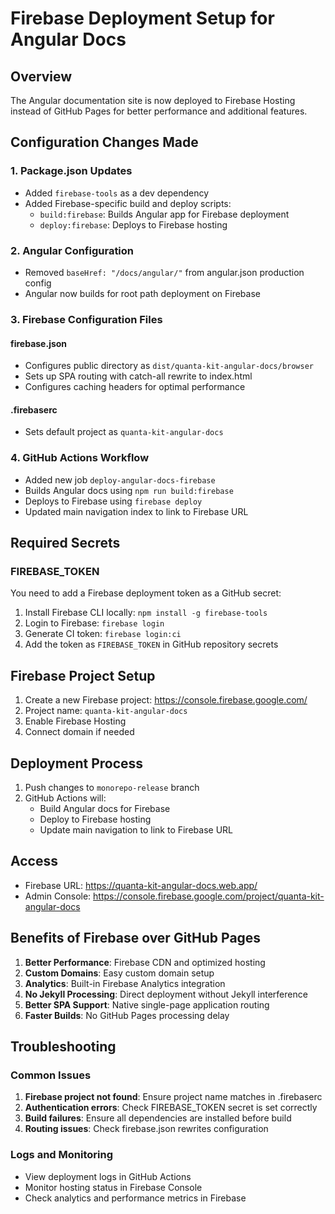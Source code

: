 # Firebase Deployment Setup for Angular Docs

## Overview
The Angular documentation site is now deployed to Firebase Hosting instead of GitHub Pages for better performance and additional features.

## Configuration Changes Made

### 1. Package.json Updates
- Added `firebase-tools` as a dev dependency
- Added Firebase-specific build and deploy scripts:
  - `build:firebase`: Builds Angular app for Firebase deployment
  - `deploy:firebase`: Deploys to Firebase hosting

### 2. Angular Configuration
- Removed `baseHref: "/docs/angular/"` from angular.json production config
- Angular now builds for root path deployment on Firebase

### 3. Firebase Configuration Files

#### firebase.json
- Configures public directory as `dist/quanta-kit-angular-docs/browser`
- Sets up SPA routing with catch-all rewrite to index.html
- Configures caching headers for optimal performance

#### .firebaserc
- Sets default project as `quanta-kit-angular-docs`

### 4. GitHub Actions Workflow
- Added new job `deploy-angular-docs-firebase`
- Builds Angular docs using `npm run build:firebase`
- Deploys to Firebase using `firebase deploy`
- Updated main navigation index to link to Firebase URL

## Required Secrets

### FIREBASE_TOKEN
You need to add a Firebase deployment token as a GitHub secret:

1. Install Firebase CLI locally: `npm install -g firebase-tools`
2. Login to Firebase: `firebase login`
3. Generate CI token: `firebase login:ci`
4. Add the token as `FIREBASE_TOKEN` in GitHub repository secrets

## Firebase Project Setup

1. Create a new Firebase project: https://console.firebase.google.com/
2. Project name: `quanta-kit-angular-docs`
3. Enable Firebase Hosting
4. Connect domain if needed

## Deployment Process

1. Push changes to `monorepo-release` branch
2. GitHub Actions will:
   - Build Angular docs for Firebase
   - Deploy to Firebase hosting
   - Update main navigation to link to Firebase URL

## Access

- Firebase URL: https://quanta-kit-angular-docs.web.app/
- Admin Console: https://console.firebase.google.com/project/quanta-kit-angular-docs

## Benefits of Firebase over GitHub Pages

1. **Better Performance**: Firebase CDN and optimized hosting
2. **Custom Domains**: Easy custom domain setup
3. **Analytics**: Built-in Firebase Analytics integration
4. **No Jekyll Processing**: Direct deployment without Jekyll interference
5. **Better SPA Support**: Native single-page application routing
6. **Faster Builds**: No GitHub Pages processing delay

## Troubleshooting

### Common Issues

1. **Firebase project not found**: Ensure project name matches in .firebaserc
2. **Authentication errors**: Check FIREBASE_TOKEN secret is set correctly
3. **Build failures**: Ensure all dependencies are installed before build
4. **Routing issues**: Check firebase.json rewrites configuration

### Logs and Monitoring

- View deployment logs in GitHub Actions
- Monitor hosting status in Firebase Console
- Check analytics and performance metrics in Firebase
